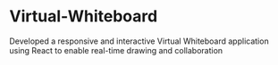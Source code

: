 # Virtual-Whiteboard
Developed a responsive and interactive Virtual Whiteboard application using React to enable real-time drawing and collaboration
